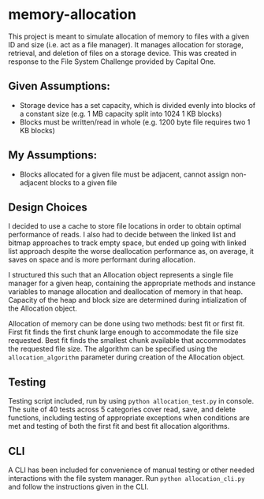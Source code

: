 # memory-allocation
This project is meant to simulate allocation of memory to files with a given ID and size (i.e. act as a file manager).
It manages allocation for storage, retrieval, and deletion of files on a storage device. This was created in response
to the File System Challenge provided by Capital One.

## Given Assumptions:
- Storage device has a set capacity, which is divided evenly into blocks of a constant size (e.g. 1 MB capacity split
  into 1024 1 KB blocks)
- Blocks must be written/read in whole (e.g. 1200 byte file requires two 1 KB blocks)

## My Assumptions:
- Blocks allocated for a given file must be adjacent, cannot assign non-adjacent blocks to a given file

## Design Choices
I decided to use a cache to store file locations in order to obtain optimal performance of reads. I also had to decide
between the linked list and bitmap approaches to track empty space, but ended up going with linked list approach despite
the worse deallocation performance as, on average, it saves on space and is more performant during allocation.  

I structured this such that an Allocation object represents a single file manager for a given heap, containing the
appropriate methods and instance variables to manage allocation and deallocation of memory in that heap. Capacity of the
heap and block size are determined during intialization of the Allocation object.

Allocation of memory can be done using two methods: best fit or first fit. First fit finds the first chunk large enough
to accommodate the file size requested. Best fit finds the smallest chunk available that accommodates the requested
file size. The algorithm can be specified using the `allocation_algorithm` parameter during creation of the Allocation
object.

## Testing
Testing script included, run by using `python allocation_test.py` in console. The suite of 40 tests across 5 categories
cover read, save, and delete functions, including testing of appropriate exceptions when conditions are met and testing
of both the first fit and best fit allocation algorithms.

## CLI
A CLI has been included for convenience of manual testing or other needed interactions with the file system manager. Run
`python allocation_cli.py` and follow the instructions given in the CLI.
